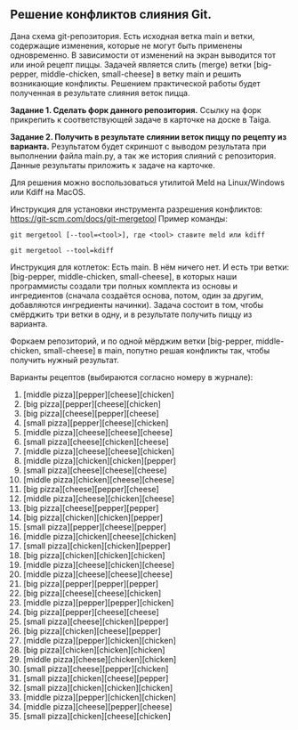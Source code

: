 ## Решение конфликтов слияния Git.

Дана схема git-репозитория. Есть исходная ветка main и ветки, содержащие изменения, которые не могут быть применены одновременно. В зависимости от изменений на экран выводится тот или иной рецепт пиццы.
Задачей является слить (merge) ветки [big-pepper, middle-chicken, small-cheese] в ветку main и решить возникающие конфликты. 
Решением практической работы будет полученная в результате слияния веток пицца.

**Задание 1. Сделать форк данного репозитория.**
Ссылку на форк прикрепить к соответствующей задаче в карточке на доске в Taiga.

**Задание 2. Получить в результате слиянии веток пиццу по рецепту из варианта.**
Результатом будет скриншот с выводом результата при выполнении файла main.py, а так же история слияний с репозитория.
Данные результаты приложить к задаче на карточке.

Для решения можно воспользоваться утилитой Meld на Linux/Windows или Kdiff на MacOS.

Инструкция для установки инструмента разрешения конфликтов: https://git-scm.com/docs/git-mergetool
Пример команды:

```
git mergetool [--tool=<tool>], где <tool> ставите meld или kdiff
```
```
git mergetool --tool=kdiff
```

Инструкция для котлеток:
Есть main. В нём ничего нет. И есть три ветки: [big-pepper, middle-chicken, small-cheese], в которых наши программисты создали три полных комплекта из основы и ингредиентов (сначала создаётся основа, потом, один за другим, добавляются ингредиенты начинки). 
Задача состоит в том, чтобы смёрджить три ветки в одну, и в результате получить пиццу из варианта.

Форкаем репозиторий, и по одной мёрджим ветки [big-pepper, middle-chicken, small-cheese] в main, попутно решая конфликты так, чтобы получить нужный результат.

Варианты рецептов (выбираются согласно номеру в журнале):

 1. [middle pizza][pepper][cheese][chicken]
 2. [big pizza][pepper][cheese][chicken]
 3. [big pizza][cheese][pepper][cheese]
 4. [small pizza][pepper][cheese][chicken]
 5. [middle pizza][cheese][cheese][cheese]
 6. [small pizza][cheese][chicken][cheese]
 7. [middle pizza][cheese][cheese][chicken]
 8. [middle pizza][chicken][chicken][pepper]
 9. [small pizza][cheese][cheese][cheese]
10. [middle pizza][chicken][cheese][cheese]
11. [big pizza][cheese][pepper][cheese]
12. [middle pizza][cheese][chicken][cheese]
13. [big pizza][cheese][pepper][pepper]
14. [big pizza][chicken][chicken][pepper]
15. [small pizza][pepper][cheese][pepper]
16. [middle pizza][chicken][cheese][chicken]
17. [small pizza][chicken][chicken][pepper]
18. [big pizza][chicken][chicken][chicken]
19. [middle pizza][cheese][chicken][cheese]
20. [middle pizza][cheese][cheese][cheese]
21. [big pizza][pepper][pepper][pepper]
22. [big pizza][cheese][cheese][chicken]
23. [middle pizza][pepper][pepper][chicken]
24. [big pizza][pepper][cheese][cheese]
25. [small pizza][cheese][chicken][pepper]
26. [big pizza][chicken][cheese][pepper]
27. [middle pizza][pepper][chicken][chicken]
28. [big pizza][chicken][chicken][chicken]
29. [middle pizza][cheese][chicken][chicken]
30. [small pizza][cheese][pepper][chicken]
31. [small pizza][chicken][cheese][pepper]
32. [small pizza][chicken][chicken][chicken]
33. [middle pizza][pepper][chicken][chicken]
34. [middle pizza][cheese][pepper][cheese]
35. [small pizza][chicken][cheese][chicken]
   
   
